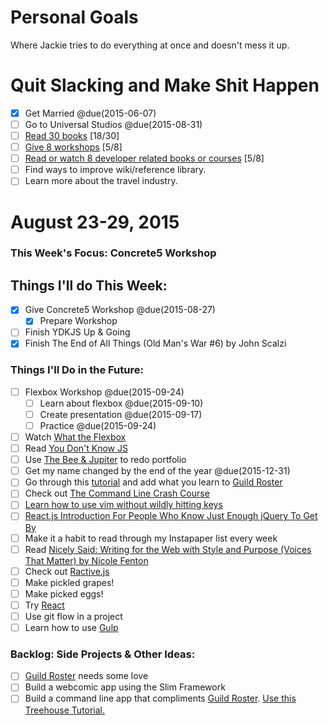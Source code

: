Personal Goals
==============

Where Jackie tries to do everything at once and doesn't mess it up.

# Quit Slacking and Make Shit Happen
- [x] Get Married @due(2015-06-07)
- [ ] Go to Universal Studios @due(2015-08-31)
- [ ] [Read 30 books](lists/books.md) [18/30]
- [ ] [Give 8 workshops](lists/workshops.md) [5/8]
- [ ] [Read or watch 8 developer related books or courses](lists/learning.md) [5/8]
- [ ] Find ways to improve wiki/reference library.
- [ ] Learn more about the travel industry.

# August 23-29, 2015

### This Week's Focus: Concrete5 Workshop

## Things I'll do This Week:
- [x] Give Concrete5 Workshop @due(2015-08-27)
    - [x] Prepare Workshop
- [ ] Finish YDKJS Up & Going
- [x] Finish The End of All Things (Old Man's War #6) by John Scalzi

### Things I'll Do in the Future:
- [ ] Flexbox Workshop @due(2015-09-24)
    - [ ] Learn about flexbox @due(2015-09-10)
    - [ ] Create presentation @due(2015-09-17)
    - [ ] Practice @due(2015-09-24)
- [ ] Watch [What the Flexbox](http://flexbox.io/)
- [ ] Read [You Don't Know JS](https://github.com/getify/You-Dont-Know-JS)
- [ ] Use [The Bee & Jupiter](http://femmebot.github.io/google-type/) to redo portfolio
- [ ] Get my name changed by the end of the year @due(2015-12-31)
- [ ] Go through this [tutorial](http://code.tutsplus.com/tutorials/create-a-simple-shopping-cart-using-angularjs-part-1--cms-23535) and add what you learn to [Guild Roster](https://github.com/MongooseDoom/guild-roster)
- [ ] Check out [The Command Line Crash Course](http://cli.learncodethehardway.org/book/)
- [ ] [Learn how to use vim without wildly hitting keys](https://scotch.io/tutorials/getting-started-with-vim-an-interactive-guide)
- [ ] [React.js Introduction For People Who Know Just Enough jQuery To Get By](http://reactfordesigners.com/labs/reactjs-introduction-for-people-who-know-just-enough-jquery-to-get-by/)
- [ ] Make it a habit to read through my Instapaper list every week
- [ ] Read [Nicely Said: Writing for the Web with Style and Purpose (Voices That Matter) by Nicole Fenton](http://amzn.com/B00KFGCD1I)
- [ ] Check out [Ractive.js](http://www.ractivejs.org/)
- [ ] Make pickled grapes!
- [ ] Make picked eggs!
- [ ] Try [React](https://facebook.github.io/react/index.html)
- [ ] Use git flow in a project
- [ ] Learn how to use [Gulp](http://gulpjs.com)

### Backlog: Side Projects & Other Ideas:
- [ ] [Guild Roster](https://github.com/MongooseDoom/guild-roster) needs some love
- [ ] Build a webcomic app using the Slim Framework
- [ ] Build a command line app that compliments [Guild Roster](https://github.com/MongooseDoom/guild-roster). [Use this Treehouse Tutorial.](http://teamtreehouse.com/library/nodejs-basics)
